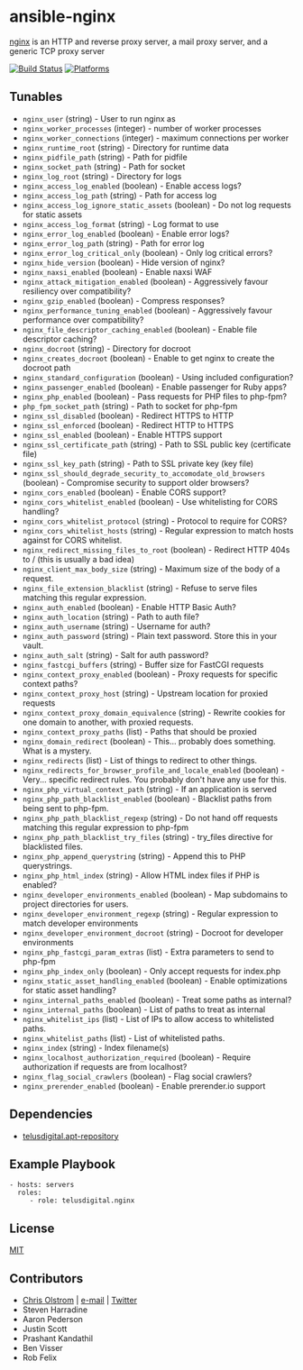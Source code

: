# ansible-nginx

[nginx](http://nginx.org/) is an HTTP and reverse proxy server, a mail proxy server, and a generic TCP proxy server

[![Build Status](https://travis-ci.org/telusdigital/ansible-nginx.svg?branch=master)](https://travis-ci.org/telusdigital/ansible-nginx)
[![Platforms](http://img.shields.io/badge/platforms-ubuntu-lightgrey.svg?style=flat)](#)

Tunables
--------
* `nginx_user` (string) - User to run nginx as
* `nginx_worker_processes` (integer) - number of worker processes
* `nginx_worker_connections` (integer) - maximum connections per worker
* `nginx_runtime_root` (string) - Directory for runtime data
* `nginx_pidfile_path` (string) - Path for pidfile
* `nginx_socket_path` (string) - Path for socket
* `nginx_log_root` (string) - Directory for logs
* `nginx_access_log_enabled` (boolean) - Enable access logs?
* `nginx_access_log_path` (string) - Path for access log
* `nginx_access_log_ignore_static_assets` (boolean) - Do not log requests for static assets
* `nginx_access_log_format` (string) - Log format to use
* `nginx_error_log_enabled` (boolean) - Enable error logs?
* `nginx_error_log_path` (string) - Path for error log
* `nginx_error_log_critical_only` (boolean) - Only log critical errors?
* `nginx_hide_version` (boolean) - Hide version of nginx?
* `nginx_naxsi_enabled` (boolean) - Enable naxsi WAF
* `nginx_attack_mitigation_enabled` (boolean) - Aggressively favour resiliency over compatibility?
* `nginx_gzip_enabled` (boolean) - Compress responses?
* `nginx_performance_tuning_enabled` (boolean) - Aggressively favour performance over compatibility?
* `nginx_file_descriptor_caching_enabled` (boolean) - Enable file descriptor caching?
* `nginx_docroot` (string) - Directory for docroot
* `nginx_creates_docroot` (boolean) - Enable to get nginx to create the docroot path
* `nginx_standard_configuration` (boolean) - Using included configuration?
* `nginx_passenger_enabled` (boolean) - Enable passenger for Ruby apps?
* `nginx_php_enabled` (boolean) - Pass requests for PHP files to php-fpm?
* `php_fpm_socket_path` (string) - Path to socket for php-fpm
* `nginx_ssl_disabled` (boolean) - Redirect HTTPS to HTTP
* `nginx_ssl_enforced` (boolean) - Redirect HTTP to HTTPS
* `nginx_ssl_enabled` (boolean) - Enable HTTPS support
* `nginx_ssl_certificate_path` (string) - Path to SSL public key (certificate file)
* `nginx_ssl_key_path` (string) - Path to SSL private key (key file)
* `nginx_ssl_should_degrade_security_to_accomodate_old_browsers` (boolean) - Compromise security to support older browsers?
* `nginx_cors_enabled` (boolean) - Enable CORS support?
* `nginx_cors_whitelist_enabled` (boolean) - Use whitelisting for CORS handling?
* `nginx_cors_whitelist_protocol` (string) - Protocol to require for CORS?
* `nginx_cors_whitelist_hosts` (string) - Regular expression to match hosts against for CORS whitelist.
* `nginx_redirect_missing_files_to_root` (boolean) - Redirect HTTP 404s to / (this is usually a bad idea)
* `nginx_client_max_body_size` (string) - Maximum size of the body of a request.
* `nginx_file_extension_blacklist` (string) - Refuse to serve files matching this regular expression.
* `nginx_auth_enabled` (boolean) - Enable HTTP Basic Auth?
* `nginx_auth_location` (string) - Path to auth file?
* `nginx_auth_username` (string) - Username for auth?
* `nginx_auth_password` (string) - Plain text password. Store this in your vault.
* `nginx_auth_salt` (string) - Salt for auth password?
* `nginx_fastcgi_buffers` (string) - Buffer size for FastCGI requests
* `nginx_context_proxy_enabled` (boolean) - Proxy requests for specific context paths?
* `nginx_context_proxy_host` (string) - Upstream location for proxied requests
* `nginx_context_proxy_domain_equivalence` (string) - Rewrite cookies for one domain to another, with proxied requests.
* `nginx_context_proxy_paths` (list) - Paths that should be proxied
* `nginx_domain_redirect` (boolean) - This... probably does something. What is a mystery.
* `nginx_redirects` (list) - List of things to redirect to other things.
* `nginx_redirects_for_browser_profile_and_locale_enabled` (boolean) - Very... specific redirect rules. You probably don't have any use for this.
* `nginx_php_virtual_context_path` (string) - If an application is served
* `nginx_php_path_blacklist_enabled` (boolean) - Blacklist paths from being sent to php-fpm.
* `nginx_php_path_blacklist_regexp` (string) - Do not hand off requests matching this regular expression to php-fpm
* `nginx_php_path_blacklist_try_files` (string) - try_files directive for blacklisted files.
* `nginx_php_append_querystring` (string) - Append this to PHP querystrings.
* `nginx_php_html_index` (string) - Allow HTML index files if PHP is enabled?
* `nginx_developer_environments_enabled` (boolean) - Map subdomains to project directories for users.
* `nginx_developer_environment_regexp` (string) - Regular expression to match developer environments
* `nginx_developer_environment_docroot` (string) - Docroot for developer environments
* `nginx_php_fastcgi_param_extras` (list) - Extra parameters to send to php-fpm
* `nginx_php_index_only` (boolean) - Only accept requests for index.php
* `nginx_static_asset_handling_enabled` (boolean) - Enable optimizations for static asset handling?
* `nginx_internal_paths_enabled` (boolean) - Treat some paths as internal?
* `nginx_internal_paths` (boolean) - List of paths to treat as internal
* `nginx_whitelist_ips` (list) - List of IPs to allow access to whitelisted paths.
* `nginx_whitelist_paths` (list) - List of whitelisted paths.
* `nginx_index` (string) - Index filename(s)
* `nginx_localhost_authorization_required` (boolean) - Require authorization if requests are from localhost?
* `nginx_flag_social_crawlers` (boolean) - Flag social crawlers?
* `nginx_prerender_enabled` (boolean) - Enable prerender.io support

Dependencies
------------
* [telusdigital.apt-repository](https://github.com/telusdigital/ansible-apt-repository/)

Example Playbook
----------------
    - hosts: servers
      roles:
         - role: telusdigital.nginx

License
-------
[MIT](https://tldrlegal.com/license/mit-license)

Contributors
------------
* [Chris Olstrom](https://colstrom.github.io/) | [e-mail](mailto:chris@olstrom.com) | [Twitter](https://twitter.com/ChrisOlstrom)
* Steven Harradine
* Aaron Pederson
* Justin Scott
* Prashant Kandathil
* Ben Visser
* Rob Felix
